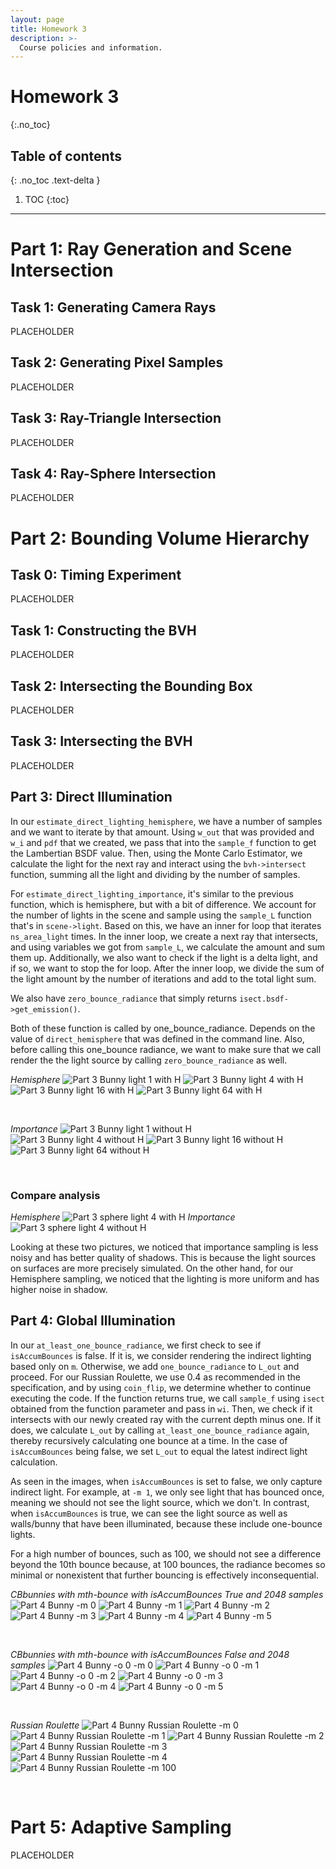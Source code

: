 ```yaml
---
layout: page
title: Homework 3
description: >-
  Course policies and information.
---
```


# Homework 3
{:.no_toc}

## Table of contents
{: .no_toc .text-delta }

1. TOC
{:toc}

---

# Part 1: Ray Generation and Scene Intersection
## Task 1: Generating Camera Rays

PLACEHOLDER

## Task 2: Generating Pixel Samples

PLACEHOLDER

## Task 3: Ray-Triangle Intersection

PLACEHOLDER

## Task 4: Ray-Sphere Intersection

PLACEHOLDER



# Part 2: Bounding Volume Hierarchy
## Task 0: Timing Experiment

PLACEHOLDER

## Task 1: Constructing the BVH

PLACEHOLDER

## Task 2: Intersecting the Bounding Box

PLACEHOLDER

## Task 3: Intersecting the BVH

PLACEHOLDER



## Part 3: Direct Illumination

In our `estimate_direct_lighting_hemisphere`, we have a number of samples and we want to iterate by that amount. Using `w_out` that was provided and `w_i` and `pdf` that we created, we pass that into the `sample_f` function to get the Lambertian BSDF value. Then, using the Monte Carlo Estimator, we calculate the light for the next ray and interact using the `bvh->intersect` function, summing all the light and dividing by the number of samples.

For `estimate_direct_lighting_importance`, it's similar to the previous function, which is hemisphere, but with a bit of difference. We account for the number of lights in the scene and sample using the `sample_L` function that's in `scene->light`. Based on this, we have an inner for loop that iterates `ns_area_light` times. In the inner loop, we create a next ray that intersects, and using variables we got from `sample_L`, we calculate the amount and sum them up. Additionally, we also want to check if the light is a delta light, and if so, we want to stop the for loop. After the inner loop, we divide the sum of the light amount by the number of iterations and add to the total light sum.

We also have `zero_bounce_radiance` that simply returns `isect.bsdf->get_emission()`.

Both of these function is called by one_bounce_radiance. Depends on the value of `direct_hemisphere` that was defined in the command line. Also, before calling this one_bounce radiance, we want to make sure that we call render the the light source by calling `zero_bounce_radiance` as well.

*Hemisphere*
![Part 3 Bunny light 1 with H](./assets/images/hw3/part3H1.png)
![Part 3 Bunny light 4 with H](./assets/images/hw3/part3H4.png)
![Part 3 Bunny light 16 with H](./assets/images/hw3/part3H16.png)
![Part 3 Bunny light 64 with H](./assets/images/hw3/part3H64.png)

<br>

*Importance*
![Part 3 Bunny light 1 without H](./assets/images/hw3/part3-1.png)
![Part 3 Bunny light 4 without H](./assets/images/hw3/part3-4.png)
![Part 3 Bunny light 16 without H](./assets/images/hw3/part3-16.png)
![Part 3 Bunny light 64 without H](./assets/images/hw3/part3-64.png)

<br>

### Compare analysis
*Hemisphere*
![Part 3 sphere light 4 with H](./assets/images/hw3/part3CH4.png)
*Importance*
![Part 3 sphere light 4 without H](./assets/images/hw3/part3C-4.png)

Looking at these two pictures, we noticed that importance sampling is less noisy and has better quality of shadows. This is because the light sources on surfaces are more precisely simulated. On the other hand, for our Hemisphere sampling, we noticed that the lighting is more uniform and has higher noise in shadow.


## Part 4: Global Illumination

In our `at_least_one_bounce_radiance`, we first check to see if `isAccumBounces` is false. If it is, we consider rendering the indirect lighting based only on `m`. Otherwise, we add `one_bounce_radiance` to `L_out` and proceed. For our Russian Roulette, we use 0.4 as recommended in the specification, and by using `coin_flip`, we determine whether to continue executing the code. If the function returns true, we call `sample_f` using `isect` obtained from the function parameter and pass in `wi`. Then, we check if it intersects with our newly created ray with the current depth minus one. If it does, we calculate `L_out` by calling `at_least_one_bounce_radiance` again, thereby recursively calculating one bounce at a time. In the case of `isAccumBounces` being false, we set `L_out` to equal the latest indirect light calculation.

As seen in the images, when `isAccumBounces` is set to false, we only capture indirect light. For example, at `-m 1`, we only see light that has bounced once, meaning we should not see the light source, which we don't. In contrast, when `isAccumBounces` is true, we can see the light source as well as walls/bunny that have been illuminated, because these include one-bounce lights.

For a high number of bounces, such as 100, we should not see a difference beyond the 10th bounce because, at 100 bounces, the radiance becomes so minimal or nonexistent that further bouncing is effectively inconsequential.

*CBbunnies with mth-bounce with isAccumBounces True and 2048 samples*
![Part 4 Bunny -m 0](./assets/images/hw3/bunny0.png)
![Part 4 Bunny -m 1](./assets/images/hw3/bunny1.png)
![Part 4 Bunny -m 2](./assets/images/hw3/bunny2.png)
![Part 4 Bunny -m 3](./assets/images/hw3/bunny3.png)
![Part 4 Bunny -m 4](./assets/images/hw3/bunny4.png)
![Part 4 Bunny -m 5](./assets/images/hw3/bunny5.png)

<br>

*CBbunnies with mth-bounce with isAccumBounces False and 2048 samples*
![Part 4 Bunny -o 0 -m 0](./assets/images/hw3/bunny0.png)
![Part 4 Bunny -o 0 -m 1](./assets/images/hw3/bunny5False1.png)
![Part 4 Bunny -o 0 -m 2](./assets/images/hw3/bunny5False2.png)
![Part 4 Bunny -o 0 -m 3](./assets/images/hw3/bunny5False3.png)
![Part 4 Bunny -o 0 -m 4](./assets/images/hw3/bunny5False4.png)
![Part 4 Bunny -o 0 -m 5](./assets/images/hw3/bunny5False5.png)

<br>

*Russian Roulette*
![Part 4 Bunny Russian Roulette -m 0](./assets/images/hw3/part4R0.png)
![Part 4 Bunny Russian Roulette -m 1](./assets/images/hw3/part4R1.png)
![Part 4 Bunny Russian Roulette -m 2](./assets/images/hw3/part4R2.png)
![Part 4 Bunny Russian Roulette -m 3](./assets/images/hw3/part4R3.png)
![Part 4 Bunny Russian Roulette -m 4](./assets/images/hw3/part4R4.png)
![Part 4 Bunny Russian Roulette -m 100](./assets/images/hw3/part4R100.png)


<br>



# Part 5: Adaptive Sampling

PLACEHOLDER
